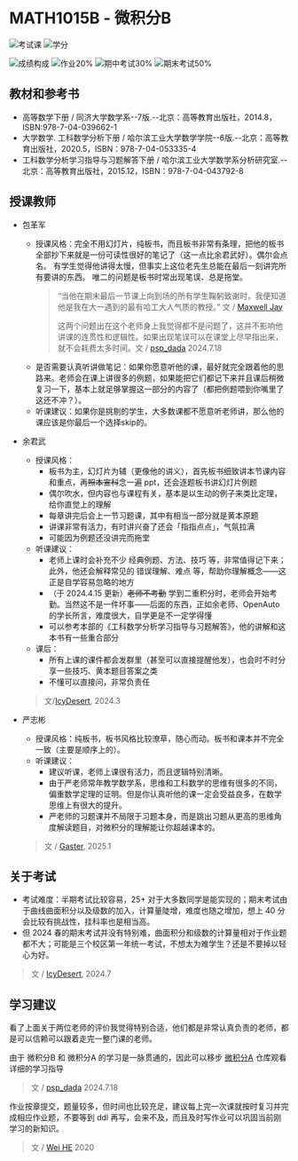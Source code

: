 # MATH1015B - 微积分B

<!--
1. 通过 [Shields.io](https://shields.io/) 生成如下的徽章，标注课程的基本信息。
2. 请根据课程的具体内容增删仓库的子文件夹。子文件夹建议使用小写英文，并且添加 README.md。
3. 关于课程的描述可以不止以下几个方面，酌情增删。
4. hoa.moe 生成本课程对应页面后，请将页面链接复制到 GitHub 仓库的 About/Website 中。
5. 可以在 GitHub 页面的 About/Topics 中为课程添加话题名称。
-->

![考试课](https://img.shields.io/badge/%E8%80%83%E8%AF%95%E8%AF%BE-red)
![学分](https://img.shields.io/badge/%E5%AD%A6%E5%88%86-5-moccasin)

![成绩构成](https://img.shields.io/badge/%E6%88%90%E7%BB%A9%E6%9E%84%E6%88%90-gold)
![作业20%](https://img.shields.io/badge/%E4%BD%9C%E4%B8%9A-20%25-wheat)
![期中考试30%](https://img.shields.io/badge/%E6%9C%9F%E6%9C%AB%E8%80%83%E8%AF%95-30%25-wheat)
![期末考试50%](https://img.shields.io/badge/%E6%9C%9F%E6%9C%AB%E8%80%83%E8%AF%95-50%25-wheat)

## 教材和参考书

- 高等数学下册 / 同济大学数学系--7版.--北京：高等教育出版社，2014.8，ISBN:978-7-04-039662-1
- 大学数学. 工科数学分析下册 / 哈尔滨工业大学数学学院--6版.--北京：高等教育出版社，2020.5，ISBN：978-7-04-053335-4
- 工科数学分析学习指导与习题解答下册 / 哈尔滨工业大学数学系分析研究室.--北京：高等教育出版社，2015.12，ISBN：978-7-04-043792-8
## 授课教师
- 包革军
  - 授课风格：完全不用幻灯片，纯板书，而且板书非常有条理，把他的板书全部抄下来就是一份可读性很好的笔记了（这一点比余君武好）。偶尔会点名。
  有学生觉得他讲得太慢，但事实上这位老先生总能在最后一刻讲完所有要讲的东西。
  唯二的问题是板书时常出现笔误、总是拖堂。
    > “当他在期末最后一节课上向到场的所有学生鞠躬致谢时，我便知道他是我在大一遇到的最有哈工大人气质的教授。” 文 / [Maxwell Jay](https://github.com/MaxwellJay256)
    >
    > 这两个问题出在这个老师身上我觉得都不是问题了，这并不影响他讲课的连贯性和逻辑性。如果出现笔误可以在课堂上尽早指出来，就不会耗费太多时间。文 / [psp_dada](https://github.com/pspdada) 2024.7.18
  - 是否需要认真听讲做笔记：如果你愿意听他的课，最好就完全跟着他的思路来。老师会在课上讲很多的例题，如果能把它们都记下来并且课后稍微复习一下，基本上就足够掌握这一部分的内容了（都把例题喂到你嘴里了这还不冲？）。
  - 听课建议：如果你是挑剔的学生，大多数课都不愿意听老师讲，那么他的课应该是你最后一个选择skip的。

- 余君武
  - 授课风格：
    - 板书为主，幻灯片为辅（更像他的讲义），首先板书细致讲本节课内容和重点，再~~照本宣科~~念一遍 ppt，还会逐题板书讲幻灯片例题
    - 偶尔吹水，但内容也与课程有关，基本是以生动的例子来类比定理，给你直觉上的理解
    - 每章讲完后会上一节习题课，其中有相当一部分就是黄本原题
    - 讲课非常有活力，有时讲兴奋了还会「指指点点」，气氛拉满
    - 可能因为例题还没讲完而拖堂
  - 听课建议：
     - 老师上课时会补充不少 经典例题、方法、技巧 等，非常值得记下来；此外，他还会解释常见的 错误理解、难点 等，帮助你理解概念——这正是自学容易忽略的地方
     - （于 2024.4.15 更新）~~老师不考勤~~ 学到二重积分时，老师会开始考勤。当然这不是一件坏事——后面的东西，正如余老师、OpenAuto 的学长所言，难度很大，自学更是不一定学得懂
     - 可以参考本部的《工科数学分析学习指导与习题解答》，他的讲解和这本书有一些重合部分
  - 课后：
    - 所有上课的课件都会发群里（甚至可以直接提醒他发），也会时不时分享一些技巧、黄本题目答案之类
    - 不懂可以直接问，非常负责任

  > 文/[IcyDesert](https://github.com/IcyDesert), 2024.3

- 严志彬
  - 授课风格：纯板书，板书风格比较潦草，随心而动。板书和课本并不完全一致（主要是顺序上的）。
  - 听课建议：
    - 建议听课，老师上课很有活力，而且逻辑特别清晰。
    - 由于严老师常年教学数学系，思维和工科数学的思维有很多的不同，偏重数学定理的证明。但是你认真听他的课一定会受益良多，在数学思维上有很大的提升。
    - 严老师的习题课并不局限于习题本身，而是跳出习题从更高的思维角度解读题目，对微积分的理解能让你超越课本的。
  > 文 / [Gaster](https://github.com/WDGaster), 2025.1
  
## 关于考试

- 考试难度：半期考试比较容易，25+ 对于大多数同学是能实现的；期末考试由于曲线曲面积分以及级数的加入，计算量陡增，难度也随之增加，想上 40 分会比较有挑战性，挂科率也是相当高。
- 但 2024 春的期末考试并没有特别难，曲面积分和级数的计算量相对于作业题都不大；可能是三个校区第一年统一考试，不想太为难学生？还是不要掉以轻心为好。
> 文 / [IcyDesert](https://github.com/IcyDesert), 2024.7


## 学习建议

看了上面关于两位老师的评价我觉得特别合适，他们都是非常认真负责的老师，都是可以信赖可以跟着走完一整门课的老师。

由于 微积分B 和 微积分A 的学习是一脉贯通的，因此可以移步 [微积分A](https://hoa.moe/docs/fresh-autumn/math1015a/) 仓库观看详细的学习指导

> 文 / [psp_dada](https://github.com/pspdada) 2024.7.18

作业按章提交，题量较多，但时间也比较充足，建议每上完一次课就按时复习并完成相应作业题，不要等到 ddl 再写，会来不及，而且及时写作业可以巩固当前刚学习的新知识。

> 文 / [Wei HE](https://github.com/hewei2001) 2020
